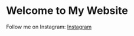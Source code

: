 <!DOCTYPE html>
<html lang="en">
<head>
    <meta charset="UTF-8">
    <meta name="viewport" content="width=device-width, initial-scale=1.0">
    <title>My Website remaja </title>
</head>
<body>
    <h1>Welcome to My Website</h1>
    <p>Follow me on Instagram: 
        <a href="https://www.instagram.com/4barzss" target="_blank">Instagram</a>
    </p>
</body>
</html>

